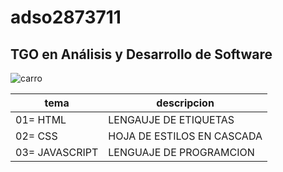 # adso2873711

## TGO en Análisis y Desarrollo de Software

![carro](http://tinyurl.com/mwpf56nd)

|tema|descripcion|
|----|-----------|
|01= HTML|LENGAUJE DE ETIQUETAS|
|02= CSS|HOJA DE ESTILOS EN CASCADA|
|03= JAVASCRIPT|LENGUAJE DE PROGRAMCION|

